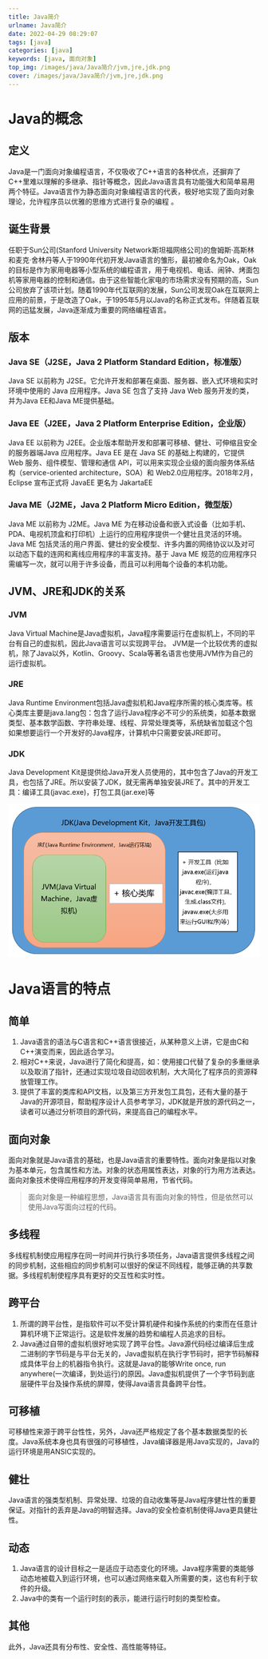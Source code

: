 ```yaml
---
title: Java简介
urlname: Java简介
date: 2022-04-29 08:29:07
tags: [java]
categories: [java]
keywords: [java, 面向对象]
top_img: /images/java/Java简介/jvm,jre,jdk.png
cover: /images/java/Java简介/jvm,jre,jdk.png
---
```


# Java的概念
## 定义
Java是一门面向对象编程语言，不仅吸收了C++语言的各种优点，还摒弃了C++里难以理解的多继承、指针等概念，因此Java语言具有功能强大和简单易用两个特征。Java语言作为静态面向对象编程语言的代表，极好地实现了面向对象理论，允许程序员以优雅的思维方式进行复杂的编程 。
## 诞生背景
任职于Sun公司(Stanford University Network斯坦福网络公司)的詹姆斯·高斯林和麦克·舍林丹等人于1990年代初开发Java语言的雏形，最初被命名为Oak，Oak的目标是作为家用电器等小型系统的编程语言，用于电视机、电话、闹钟、烤面包机等家用电器的控制和通信。由于这些智能化家电的市场需求没有预期的高，Sun公司放弃了该项计划。随着1990年代互联网的发展，Sun公司发现Oak在互联网上应用的前景，于是改造了Oak，于1995年5月以Java的名称正式发布。伴随着互联网的迅猛发展，Java逐渐成为重要的网络编程语言。
## 版本
### Java SE（J2SE，Java 2 Platform Standard Edition，标准版）
Java SE 以前称为 J2SE。它允许开发和部署在桌面、服务器、嵌入式环境和实时环境中使用的 Java 应用程序。Java SE 包含了支持 Java Web 服务开发的类，并为Java EE和Java ME提供基础。
### Java EE（J2EE，Java 2 Platform Enterprise Edition，企业版）
Java EE 以前称为 J2EE。企业版本帮助开发和部署可移植、健壮、可伸缩且安全的服务器端Java 应用程序。Java EE 是在 Java SE 的基础上构建的，它提供 Web 服务、组件模型、管理和通信 API，可以用来实现企业级的面向服务体系结构（service-oriented architecture，SOA）和 Web2.0应用程序。2018年2月，Eclipse 宣布正式将 JavaEE 更名为 JakartaEE
### Java ME（J2ME，Java 2 Platform Micro Edition，微型版）
Java ME 以前称为 J2ME。Java ME 为在移动设备和嵌入式设备（比如手机、PDA、电视机顶盒和打印机）上运行的应用程序提供一个健壮且灵活的环境。Java ME 包括灵活的用户界面、健壮的安全模型、许多内置的网络协议以及对可以动态下载的连网和离线应用程序的丰富支持。基于 Java ME 规范的应用程序只需编写一次，就可以用于许多设备，而且可以利用每个设备的本机功能。

## JVM、JRE和JDK的关系
### JVM
Java Virtual Machine是Java虚拟机，Java程序需要运行在虚拟机上，不同的平台有自己的虚拟机，因此Java语言可以实现跨平台。
JVM是一个比较优秀的虚拟机，除了Java以外，Kotlin、Groovy、Scala等著名语言也使用JVM作为自己的运行虚拟机。

### JRE
Java Runtime Environment包括Java虚拟机和Java程序所需的核心类库等。核心类库主要是java.lang包：包含了运行Java程序必不可少的系统类，如基本数据类型、基本数学函数、字符串处理、线程、异常处理类等，系统缺省加载这个包
如果想要运行一个开发好的Java程序，计算机中只需要安装JRE即可。

### JDK
Java Development Kit是提供给Java开发人员使用的，其中包含了Java的开发工具，也包括了JRE。所以安装了JDK，就无需再单独安装JRE了。其中的开发工具：编译工具(javac.exe)，打包工具(jar.exe)等

<img src="/images/java/Java简介/jvm,jre,jdk.png" style="zoom:75%;" alt="JVM、JRE、JDK关系图">


# Java语言的特点
## 简单
1. Java语言的语法与C语言和C++语言很接近，从某种意义上讲，它是由C和C++演变而来，因此适合学习。 
2. 相对C++来说，Java进行了简化和提高，如：使用接口代替了复杂的多重继承以及取消了指针，还通过实现垃圾自动回收机制，大大简化了程序员的资源释放管理工作。 
3. 提供了丰富的类库和API文档，以及第三方开发包工具包，还有大量的基于Java的开源项目，帮助程序设计人员参考学习，JDK就是开放的源代码之一，读者可以通过分析项目的源代码，来提高自己的编程水平。
## 面向对象
面向对象就是Java语言的基础，也是Java语言的重要特性。面向对象是指以对象为基本单元，包含属性和方法。对象的状态用属性表达，对象的行为用方法表达。
面向对象技术使得应用程序的开发变得简单易用，节省代码。
> 面向对象是一种编程思想，Java语言具有面向对象的特性，但是依然可以使用Java写面向过程的代码。
## 多线程
多线程机制使应用程序在同一时间并行执行多项任务，Java语言提供多线程之间的同步机制，这些相应的同步机制可以很好的保证不同线程，能够正确的共享数据。多线程机制使程序具有更好的交互性和实时性。
## 跨平台
1. 所谓的跨平台性，是指软件可以不受计算机硬件和操作系统的约束而在任意计算机环境下正常运行。这是软件发展的趋势和编程人员追求的目标。
2. Java通过自带的虚拟机很好地实现了跨平台性。Java源代码经过编译后生成二进制的字节码是与平台无关的，Java虚拟机在执行字节码时，把字节码解释成具体平台上的机器指令执行。这就是Java的能够Write once, run anywhere(一次编译，到处运行)的原因。Java虚拟机提供了一个字节码到底层硬件平台及操作系统的屏障，使得Java语言具备跨平台性。
## 可移植
可移植性来源于跨平台性性，另外，Java还严格规定了各个基本数据类型的长度。Java系统本身也具有很强的可移植性，Java编译器是用Java实现的，Java的运行环境是用ANSIC实现的。
## 健壮
Java语言的强类型机制、异常处理、垃圾的自动收集等是Java程序健壮性的重要保证。对指针的丢弃是Java的明智选择。Java的安全检查机制使得Java更具健壮性。
## 动态
1. Java语言的设计目标之一是适应于动态变化的环境。Java程序需要的类能够动态地被载入到运行环境，也可以通过网络来载入所需要的类，这也有利于软件的升级。 
2. Java中的类有一个运行时刻的表示，能进行运行时刻的类型检查。
## 其他
此外，Java还具有分布性、安全性、高性能等特征。
